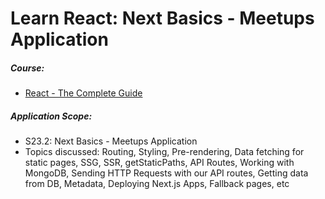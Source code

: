 # Learn React: Next Basics - Meetups Application

##### Course:

- [React - The Complete Guide](https://www.udemy.com/course/react-the-complete-guide-incl-redux)

##### Application Scope:

- S23.2: Next Basics - Meetups Application
- Topics discussed: Routing, Styling, Pre-rendering, Data fetching for static pages, SSG, SSR, getStaticPaths, API Routes, Working with MongoDB, Sending HTTP Requests with our API routes, Getting data from DB, Metadata, Deploying Next.js Apps, Fallback pages, etc
